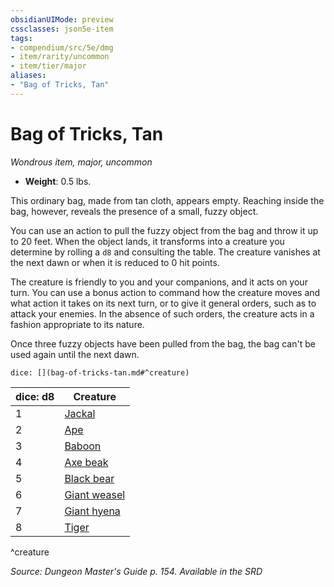 ```yaml
---
obsidianUIMode: preview
cssclasses: json5e-item
tags:
- compendium/src/5e/dmg
- item/rarity/uncommon
- item/tier/major
aliases: 
- "Bag of Tricks, Tan"
---
```

# Bag of Tricks, Tan
*Wondrous item, major, uncommon*  

- **Weight**: 0.5 lbs.

This ordinary bag, made from tan cloth, appears empty. Reaching inside the bag, however, reveals the presence of a small, fuzzy object.

You can use an action to pull the fuzzy object from the bag and throw it up to 20 feet. When the object lands, it transforms into a creature you determine by rolling a `d8` and consulting the table. The creature vanishes at the next dawn or when it is reduced to 0 hit points.

The creature is friendly to you and your companions, and it acts on your turn. You can use a bonus action to command how the creature moves and what action it takes on its next turn, or to give it general orders, such as to attack your enemies. In the absence of such orders, the creature acts in a fashion appropriate to its nature.

Once three fuzzy objects have been pulled from the bag, the bag can't be used again until the next dawn.

`dice: [](bag-of-tricks-tan.md#^creature)`

| dice: d8 | Creature |
|----------|----------|
| 1 | [Jackal](Mechanics/bestiary/beast/jackal.md) |
| 2 | [Ape](Mechanics/bestiary/beast/ape.md) |
| 3 | [Baboon](Mechanics/bestiary/beast/baboon.md) |
| 4 | [Axe beak](Mechanics/bestiary/beast/axe-beak.md) |
| 5 | [Black bear](Mechanics/bestiary/beast/black-bear.md) |
| 6 | [Giant weasel](Mechanics/bestiary/beast/giant-weasel.md) |
| 7 | [Giant hyena](Mechanics/bestiary/beast/giant-hyena.md) |
| 8 | [Tiger](Mechanics/bestiary/beast/tiger.md) |
^creature

*Source: Dungeon Master's Guide p. 154. Available in the <span title='Systems Reference Document (5.1)'>SRD</span>*